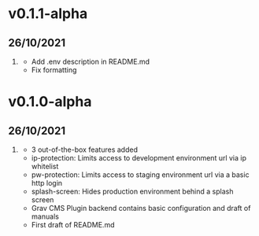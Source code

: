 # v0.1.1-alpha
##  26/10/2021

1. [](#new)
    * Add .env description in README.md
    * Fix formatting

# v0.1.0-alpha
##  26/10/2021

1. [](#new)
    * 3 out-of-the-box features added
    * ip-protection: Limits access to development environment url via ip whitelist
    * pw-protection: Limits access to staging environment url via a basic http login
    * splash-screen: Hides production environment behind a splash screen
    * Grav CMS Plugin backend contains basic configuration and draft of manuals
    * First draft of README.md
